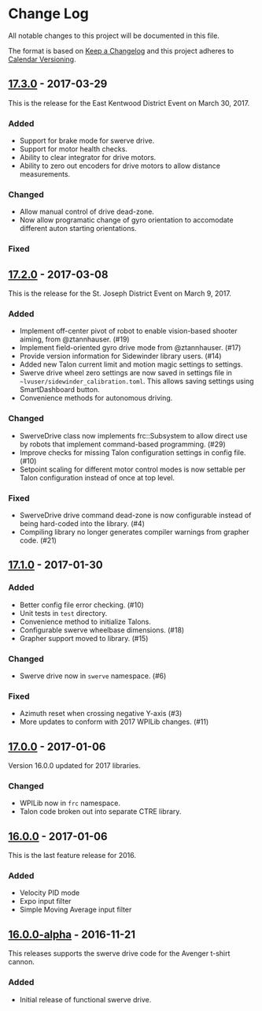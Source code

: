 # Change Log

All notable changes to this project will be documented in this file.

The format is based on [Keep a Changelog](http://keepachangelog.com/) and this project adheres to [Calendar Versioning](http://calver.org).

## [17.3.0] - 2017-03-29

This is the release for the East Kentwood District Event on March 30, 2017.

### Added

- Support for brake mode for swerve drive.
- Support for motor health checks.
- Ability to clear integrator for drive motors.
- Ability to zero out encoders for drive motors to allow distance measurements.

### Changed

- Allow manual control of drive dead-zone.
- Now allow programatic change of gyro orientation to accomodate different auton starting orientations.

### Fixed

## [17.2.0] - 2017-03-08

This is the release for the St. Joseph District Event on March 9, 2017.

### Added

- Implement off-center pivot of robot to enable vision-based shooter aiming, from @ztannhauser. (#19)
- Implement field-oriented gyro drive mode from @ztannhauser. (#17)
- Provide version information for Sidewinder library users. (#14)
- Added new Talon current limit and motion magic settings to settings.
- Swerve drive wheel zero settings are now saved in settings file in `~lvuser/sidewinder_calibration.toml`. This allows saving settings using SmartDashboard button.
- Convenience methods for autonomous driving.

### Changed

- SwerveDrive class now implements frc::Subsystem to allow direct use by robots that implement command-based programming. (#29)
- Improve checks for missing Talon configuration settings in config file. (#10)
- Setpoint scaling for different motor control modes is now settable per Talon configuration instead of once at top level.

### Fixed

- SwerveDrive drive command dead-zone is now configurable instead of being hard-coded into the library. (#4)
- Compiling library no longer generates compiler warnings from grapher code. (#21)

## [17.1.0] - 2017-01-30

### Added

- Better config file error checking. (#10)
- Unit tests in `test` directory.
- Convenience method to initialize Talons.
- Configurable swerve wheelbase dimensions. (#18)
- Grapher support moved to library. (#15)

### Changed

- Swerve drive now in `swerve` namespace. (#6)

### Fixed

- Azimuth reset when crossing negative Y-axis (#3)
- More updates to conform with 2017 WPILib changes. (#11)

## [17.0.0] - 2017-01-06

Version 16.0.0 updated for 2017 libraries.

### Changed

- WPILib now in `frc` namespace.
- Talon code broken out into separate CTRE library.

## [16.0.0] - 2017-01-06

This is the last feature release for 2016.

### Added

- Velocity PID mode
- Expo input filter
- Simple Moving Average input filter

## [16.0.0-alpha] - 2016-11-21

This releases supports the swerve drive code for the Avenger t-shirt cannon.

### Added

- Initial release of functional swerve drive.

[16.0.0]: https://github.com/strykeforce/sidewinder/compare/v16.0.0-alpha...v16.0.0
[16.0.0-alpha]: https://github.com/strykeforce/sidewinder/compare/v16.0.0-dev...v16.0.0-alpha
[17.0.0]: https://github.com/strykeforce/sidewinder/compare/v16.0.0...v17.0.0
[17.1.0]: https://github.com/strykeforce/sidewinder/compare/v17.0.0...v17.1.0
[17.2.0]: https://github.com/strykeforce/sidewinder/compare/v17.1.0...v17.2.0
[17.3.0]: https://github.com/strykeforce/sidewinder/compare/v17.2.0...v17.3.0
[unreleased]: https://github.com/strykeforce/sidewinder/compare/v17.2.0...develop
